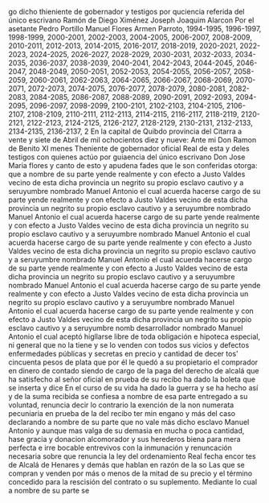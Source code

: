 go dicho thieniente de gobernador y testigos por quciencia
referida del único escrivano
Ramón de Diego Ximénez
Joseph Joaquim Alarcon
Por el asetante Pedro Portillo
Manuel Flores
Armen Parroto, 1994-1995, 1996-1997, 1998-1999, 2000-2001, 2002-2003, 2004-2005, 2006-2007, 2008-2009, 2010-2011, 2012-2013, 2014-2015, 2016-2017, 2018-2019, 2020-2021, 2022-2023, 2024-2025, 2026-2027, 2028-2029, 2030-2031, 2032-2033, 2034-2035, 2036-2037, 2038-2039, 2040-2041, 2042-2043, 2044-2045, 2046-2047, 2048-2049, 2050-2051, 2052-2053, 2054-2055, 2056-2057, 2058-2059, 2060-2061, 2062-2063, 2064-2065, 2066-2067, 2068-2069, 2070-2071, 2072-2073, 2074-2075, 2076-2077, 2078-2079, 2080-2081, 2082-2083, 2084-2085, 2086-2087, 2088-2089, 2090-2091, 2092-2093, 2094-2095, 2096-2097, 2098-2099, 2100-2101, 2102-2103, 2104-2105, 2106-2107, 2108-2109, 2110-2111, 2112-2113, 2114-2115, 2116-2117, 2118-2119, 2120-2121, 2122-2123, 2124-2125, 2126-2127, 2128-2129, 2130-2131, 2132-2133, 2134-2135, 2136-2137, 2
En la capital de Quibdo provincia del Citarra a vente y siete de Abril de mil ochocientos diez y nueve: Ante mi Don Ramon de Benito XI menes Theniente de gobernador oficial Real de esta y deles testigos con quienes actúo por guiaencia del único escrivano
Don Jose Maria flores y canto de esto y apudena
fades que le son conferidas otorga: que a nombre de su parte yende realmente y con efecto a Justo Valdes vecino de esta dicha provincia un negrito su propio esclavo cautivo y a seruyumbre nombrado Manuel Antonio el cual acuerda hacerse cargo de su parte yende realmente y con efecto a Justo Valdes vecino de esta dicha provincia un negrito su propio esclavo cautivo y a seruyumbre nombrado Manuel Antonio el cual acuerda hacerse cargo de su parte yende realmente y con efecto a Justo Valdes vecino de esta dicha provincia un negrito su propio esclavo cautivo y a seruyumbre nombrado Manuel Antonio el cual acuerda hacerse cargo de su parte yende realmente y con efecto a Justo Valdes vecino de esta dicha provincia un negrito su propio esclavo cautivo y a seruyumbre nombrado Manuel Antonio el cual acuerda hacerse cargo de su parte yende realmente y con efecto a Justo Valdes vecino de esta dicha provincia un negrito su propio esclavo cautivo y a seruyumbre nombrado Manuel Antonio el cual acuerda hacerse cargo de su parte yende realmente y con efecto a Justo Valdes vecino de esta dicha provincia un negrito su propio esclavo cautivo y a seruyumbre nombrado Manuel Antonio el cual acuerda hacerse cargo de su parte yende realmente y con efecto a Justo Valdes vecino de esta dicha provincia un negrito su propio esclavo cautivo y a seruyumbre nomb
desarrollador nombrado Manuel Antonio el cual aceptó higllarse libre de toda obligación e hipoteca especial, ni general que no la tiene y se lo venden con todos sus vicios y defectos enfermedades públicas y secretas en precio y cantidad de decer
tos' cincuenta pesos de plata que por él le quedó a su propietario el comprador en dinero de contado siendo de cargo de la paga del derecho de alcalá que ha satisfecho al señor oficial en prueba de su recibo ha dado la boleta que se inserta y dice
En el curso de su vida ha dado la guerra y se ha hecho así y de la suma recibida se confiesa a nombre de esa parte entregado a su voluntad, renuncia decir lo contrario la exención de la non numerata pecuniaria en prueba de la del recibo ter
min engano y más del caso declarando a nombre de su parte que no vale más dicho esclavo Manuel Antonio y aunque mas valga de su demasia en mucha o poca cantidad, hase gracia y donacion alcomorador y sus herederos biena para mera perfecta e irre
bocable entrevivos con la inmunación y renuncación necesaria sobre que renuncia la ley del ordenamiento Real fecha encor
tes de Alcalá de Henares y demás que hablan en razón de la so
Las que se compran y venden por más o menos de la mitad de su precio y el término concedido para la rescisión del contrato o su suplemento. Mediante lo cual a nombre de su parte se